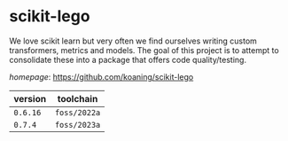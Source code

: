 # scikit-lego

We love scikit learn but very often we find ourselves writing custom transformers, metrics and models. The goal of this project is to attempt to consolidate these into a package that offers code quality/testing.

*homepage*: <https://github.com/koaning/scikit-lego>

version | toolchain
--------|----------
``0.6.16`` | ``foss/2022a``
``0.7.4`` | ``foss/2023a``
